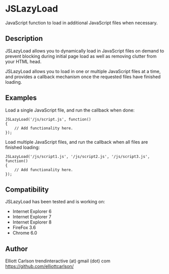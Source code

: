 JSLazyLoad
==========

JavaScript function to load in additional JavaScript files when necessary.

Description
-----------

JSLazyLoad allows you to dynamically load in JavaScript files on demand to
prevent blocking during initial page load as well as removing clutter from
your HTML head.

JSLazyLoad allows you to load in one or multiple JavaScript files at a time,
and provides a callback mechanism once the requested files have finished loading.

Examples
--------

Load a single JavaScript file, and run the callback when done:

    JSLazyLoad('/js/script.js', function()
    {
        // Add functionality here.
    });

Load multiple JavaScript files, and run the callback when all files are finished loading:

    JSLazyLoad('/js/script1.js', '/js/script2.js', '/js/script3.js', function()
    {
        // Add functionality here.
    });


Compatibility
-------------

JSLazyLoad has been tested and is working on:

* Internet Explorer 6
* Internet Explorer 7
* Internet Explorer 8
* FireFox 3.6
* Chrome 6.0

Author
------

Elliott Carlson
trendinteractive (at) gmail (dot) com
https://github.com/elliottcarlson/